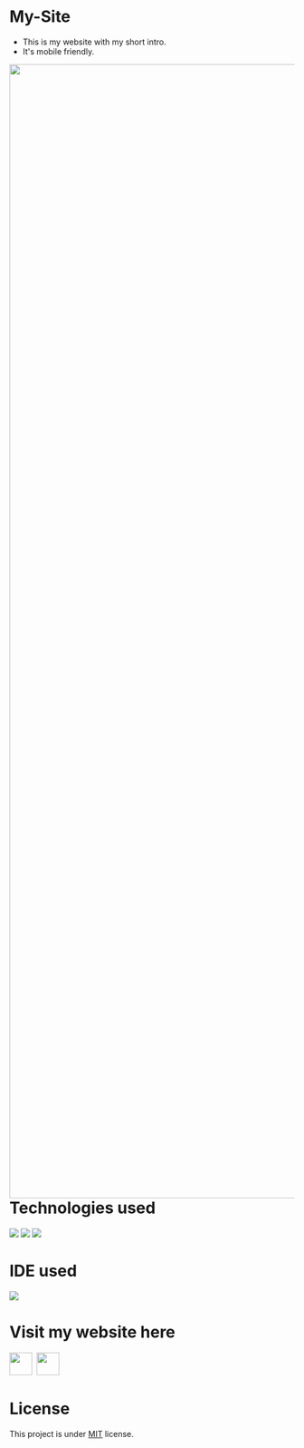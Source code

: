 # My-Site
  * This is my website with my short intro.
  * It's mobile friendly.
<img align="left" width="2000px" src="https://github.com/ValentineFernandes/ValentineFernandes/blob/main/Portfolio/img3.jpg" />

# Technologies used
<img src="https://img.shields.io/badge/HTML5-FF3300?style=for-the-badge&logo=html5&logoColor=white">
<img src="https://img.shields.io/badge/CSS3-0066FF?style=for-the-badge&logo=css3&logoColor=white">
<img src="https://img.shields.io/badge/Bootstrap-993399?style=for-the-badge&logo=bootstrap&logoColor=white">

# IDE used
<img src="https://img.shields.io/badge/Notepad++-90E59A.svg?style=for-the-badge&logo=notepad%2B%2B&logoColor=black">

# Visit my website here
<a href="https://valentinefernandes.github.io/My-Site/">
<img width="40" height="40" src="https://github.com/ValentineFernandes/ValentineFernandes/blob/main/Portfolio/github.png"></a>
&nbsp;<a href="https://mysiteapp.netlify.app"><img width="40" height="40" src="https://github.com/ValentineFernandes/ValentineFernandes/blob/main/Portfolio/netlify.jpg"></a> 

# License
This project is under <a href="https://github.com/ValentineFernandes/My-Site/blob/main/LICENSE">MIT</a> license.
